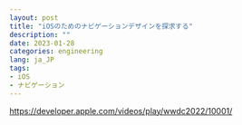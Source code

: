 ```yaml
---
layout: post
title: "iOSのためのナビゲーションデザインを探求する"
description: ""
date: 2023-01-28
categories: engineering
lang: ja_JP
tags:
- iOS
- ナビゲーション
---
```


https://developer.apple.com/videos/play/wwdc2022/10001/